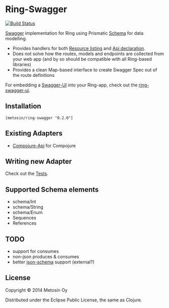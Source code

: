 # Ring-Swagger

[![Build Status](https://travis-ci.org/metosin/ring-swagger.png?branch=master)](https://travis-ci.org/metosin/ring-swagger)

[Swagger](...) implementation for Ring using Prismatic [Schema](https://github.com/Prismatic/schema) for data modelling.

- Provides handlers for both [Resource listing](https://github.com/wordnik/swagger-core/wiki/Resource-Listing) and [Api declaration](https://github.com/wordnik/swagger-core/wiki/API-Declaration).
- Does not solve how the routes, models and endpoints are collected from your web app (and by so should be compatible with all Ring-based libraries)
- Provides a clean Map-based interface to create Swagger Spec out of the route definitions

For embedding a [Swagger-UI](https://github.com/wordnik/swagger-ui) into your Ring-app, check out the [ring-swagger-ui](https://github.com/metosin/ring-swagger-ui).

## Installation

    [metosin/ring-swagger "0.2.0"]

## Existing Adapters
- [Compojure-Api](https://github.com/metosin/compojure-api) for Compojure

## Writing new Adapter
Check out the [Tests](https://github.com/metosin/ring-swagger/blob/master/test/ring/swagger/core_test.clj#L116-L214).

## Supported Schema elements

- schema/Int
- schema/String
- schema/Enum
- Sequences
- References

## TODO

- support for consumes
- non-json produces & consumes
- better [json-schema](https://github.com/wordnik/swagger-core/wiki/Datatypes) support (external?)

## License

Copyright © 2014 Metosin Oy

Distributed under the Eclipse Public License, the same as Clojure.
